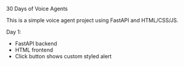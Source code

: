 30 Days of Voice Agents

This is a simple voice agent project using FastAPI and HTML/CSS/JS.

Day 1:
- FastAPI backend
- HTML frontend
- Click button shows custom styled alert
